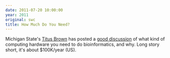 ```yaml
---
date: 2011-07-20 10:00:00
year: 2011
original: swc
title: How Much Do You Need?
---
```

<p>Michigan State's <a href="http://ivory.idyll.org/blog/">Titus Brown</a> has posted a <a href="http://ivory.idyll.org/blog/jul-11/how-much-compute-ngs.html">good discussion</a> of what kind of computing hardware you need to do bioinformatics, and why. Long story short, it's about $100K/year (US).</p>
